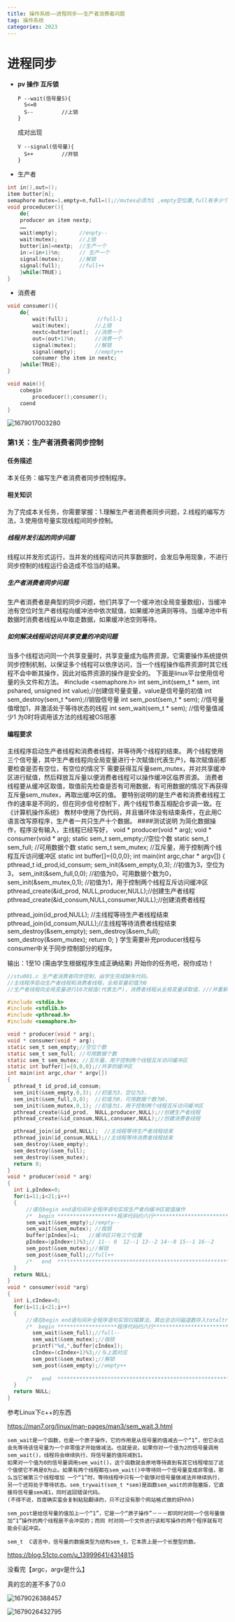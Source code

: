 ```yaml
---
title: 操作系统——进程同步——生产者消费者问题
tag: 操作系统
categories: 2023
---
```


# 进程同步

* **pv 操作 互斥锁**

  ```
  P --wait(信号量S){
  	S<=0
  	S--			//上锁
  }
  ```

  成对出现

  ```
  V --signal(信号量){
  	S++			//开锁
  }
  ```

* 生产者

```c++
int in(),out=();
item butter[n];
semaphore mutex=1,empty=n,full=();//mutex必须为1 ,empty空位置,full有多少个
void proceducer(){
	do{
	producer an item nextp;
	……
	wait(empty);       //enpty--
	wait(mutex);	   //上锁
	butter[in]=nextp;  //生产一个
	in:=(in+1)%n;      // 生产一个
	signal(mutex);	   //解锁
	signal(full);      //full++
	}while(TRUE)；
}
```

* 消费者

```c++
void consumer(){
	do{
		wait(full)；      	//full-1
		wait(mutex);		//上锁
		nextc=butter[out];  //消费一个
		out=(out+1)%n;		//消费一个
		signal(mutex);  	//解锁
		signal(empty); 		//empty++
		consumer the item in nextc;
	}while(TRUE);
}
```

```c++
void main(){
	cobegin
		proceducer();consumer();
	coend
}
```



![1679017003280](/images/操作系统/1.png)



### 第1关：生产者消费者同步控制

#### 任务描述

本关任务：编写生产者消费者同步控制程序。

#### 相关知识

为了完成本关任务，你需要掌握：1.理解生产者消费者同步问题，2.线程的编写方法，3.使用信号量实现线程间同步控制。

##### 线程并发引起的同步问题

线程以并发形式运行，当并发的线程间访问共享数据时，会发后争用现象，不进行同步控制的线程运行会造成不恰当的结果。

##### 生产者消费者同步问题

生产者消费者是典型的同步问题，他们共享了一个缓冲池(全局变量数组)，当缓冲池有空位时生产者线程向缓冲池中依次赋值，如果缓冲池满则等待。当缓冲池中有数据时消费者线程从中取走数据，如果缓冲池空则等待。

##### 如何解决线程间访问共享变量的冲突问题

当多个线程访问同一个共享变量时，共享变量成为临界资源，它需要操作系统提供同步控制机制，以保证多个线程可以依序访问，当一个线程操作临界资源时其它线程不会中断其操作，因此对临界资源的操作是安全的。 下面是linux平台使用信号量的头文件和方法。 #include <semaphore.h> int sem_init(sem_t * sem, int pshared, unsigned int value);//创建信号量变量，value是信号量的初值 int sem_destroy(sem_t *sem);//销毁信号量 int sem_post(sem_t * sem);  //信号量值增加1，并激活处于等待状态的线程  int sem_wait(sem_t * sem);  //信号量值减少1 为0时将调用该方法的线程被OS阻塞 

#### 编程要求

主线程序启动生产者线程和消费者线程，并等待两个线程的结束。 两个线程使用三个信号量，其中生产者线程向全局变量进行十次赋值(代表生产)，每次赋值前都要检查是否有空位，有空位的情况下 需要获得互斥量sem_mutex，并对共享缓冲区进行赋值，然后释放互斥量以便消费者线程可以操作缓冲区临界资源。 消费者线程要从缓冲区取值，取值前先检查是否有可用数据，有可用数据的情况下再获得互斥量sem_mutex，再取出缓冲区的值。 要特别说明的是生产者和消费者线程工作的速率是不同的，但在同步信号控制下，两个线程节奏互相配合步调一致。在《计算机操作系统》 教材中使用了伪代码，并且循环体没有结束条件，在此用C语言改写原程序，生产者一共只生产十个数据。 ####测试说明 为简化数据操作，程序没有输入，主线程已经写好， void * producer(void * arg); void * consumer(void * arg); static sem_t sem_empty;//空位个数 static sem_t sem_full; //可用数据个数 static sem_t sem_mutex; //互斥量，用于控制两个线程互斥访问缓冲区 static int buffer[]={0,0,0}; int main(int argc,char * argv[]) {   pthread_t id_prod,id_consum;   sem_init(&sem_empty,0,3); //初值为3，空位为3，   sem_init(&sem_full,0,0);  //初值为0，可用数据个数为0，   sem_init(&sem_mutex,0,1); //初值为1，用于控制两个线程互斥访问缓冲区    pthread_create(&id_prod,  NULL,producer,NULL);//创建生产者线程   pthread_create(&id_consum,NULL,consumer,NULL);//创建消费者线程

  pthread_join(id_prod,NULL);  //主线程等待生产者线程结束   pthread_join(id_consum,NULL);//主线程等待消费者线程结束   sem_destroy(&sem_empty);   sem_destroy(&sem_full);   sem_destroy(&sem_mutex);   return 0; } 学生需要补充producer线程与consumer中关于同步控制部分的程序。

输出：1至10 (需由学生根据程序生成正确结果) 开始你的任务吧，祝你成功！

```C
//stu001.c 生产者消费者同步控制，由学生完成缺失代码。 
//主线程序启动生产者线程和消费者线程，全局变量初值为0
//生产者线程向全局变量进行10次赋值(代表生产)，消费者线程从全局变量读取值，///并重新赋值0(代表消费了产品)

#include <stdio.h>
#include <stdlib.h> 
#include <pthread.h>
#include <semaphore.h> 

void * producer(void * arg);
void * consumer(void * arg);
static sem_t sem_empty;//空位个数
static sem_t sem_full; //可用数据个数
static sem_t sem_mutex; //互斥量，用于控制两个线程互斥访问缓冲区
static int buffer[]={0,0,0};//共享的缓冲区
int main(int argc,char * argv[])
{
  pthread_t id_prod,id_consum;
  sem_init(&sem_empty,0,3); //初值为3，空位为3，
  sem_init(&sem_full,0,0);  //初值为0，可用数据个数为0，
  sem_init(&sem_mutex,0,1); //初值为1，用于控制两个线程互斥访问缓冲区 
  pthread_create(&id_prod,  NULL,producer,NULL);//创建生产者线程
  pthread_create(&id_consum,NULL,consumer,NULL);//创建消费者线程

  pthread_join(id_prod,NULL);  //主线程等待生产者线程结束
  pthread_join(id_consum,NULL);//主线程等待消费者线程结束
  sem_destroy(&sem_empty);
  sem_destroy(&sem_full);
  sem_destroy(&sem_mutex);
  return 0;
}
void * producer(void * arg)
{
  int i,pIndex=0; 
  for(i=11;i<21;i++)
  {
	  //请在begin end语句间补全程序语句实现生产者向缓冲区赋值操作 
	  /*  begin *******************程序代码约六行******************************* */
	  sem_wait(&sem_empty);//empty--
      sem_wait(&sem_mutex); //枷锁
      buffer[pIndex]=i;   //缓冲区只有三个位置
      pIndex=(pIndex+1)%3;// 11-- 0  12--1 13--2 14--0 15--1 16--2
      sem_post(&sem_mutex);//解锁
      sem_post(&sem_full);//full++
	  /*   end  ************************************************************** */ 
  }
  return NULL;
}
void * consumer(void *arg)
{
  int i,cIndex=0;
  for(i=11;i<21;i++)
  { 
	  //请在begin end语句间补全程序语句实现扫描算法，算出总访问磁道数存入totaltracks变量 
	  /*  begin *******************程序代码约六行******************************* */ 
	    sem_wait(&sem_full);//full--
    	sem_wait(&sem_mutex);//枷锁
   	    printf("%d,",buffer[cIndex]);
    	cIndex=(cIndex+1)%3;//与上面对应
    	sem_post(&sem_mutex);//解锁
    	sem_post(&sem_empty);//empty++
	  
	  /*   end  ************************************************************** */ 
  }
  return NULL;
} 

```

参考Linux下c++的东西

https://man7.org/linux/man-pages/man3/sem_wait.3.html

```
sem_wait是一个函数，也是一个原子操作，它的作用是从信号量的值减去一个“1”，但它永远会先等待该信号量为一个非零值才开始做减法。也就是说，如果你对一个值为2的信号量调用sem_wait()，线程将会继续执行，将信号量的值将减到1。
如果对一个值为0的信号量调用sem_wait()，这个函数就会原地等待直到有其它线程增加了这个值使它不再是0为止。如果有两个线程都在sem_wait()中等待同一个信号量变成非零值，那么当它被第三个线程增加 一个“1”时，等待线程中只有一个能够对信号量做减法并继续执行，另一个还将处于等待状态。sem_trywait(sem_t *sem)是函数sem_wait的非阻塞版，它直接将信号量sem减1，同时返回错误代码。
(不得不说，百度确实蛮会复制粘贴翻译的，只不过没有那个网站格式做的好hhh)
```

```
sem_post是给信号量的值加上一个“1”，它是一个“原子操作”－－－即同时对同一个信号量做加“1”操作的两个线程是不会冲突的；而同 时对同一个文件进行读和写操作的两个程序就有可能会引起冲突。
```

```
sem_t  C语言中，信号量的数据类型为结构sem_t，它本质上是一个长整型的数。
```

https://blog.51cto.com/u_13999641/4314815

没看完【argc，argv是什么】

真的忘的差不多了0.0

![1679026388457](/images/操作系统/2.png)

![1679026432795](/images/操作系统/3.png)